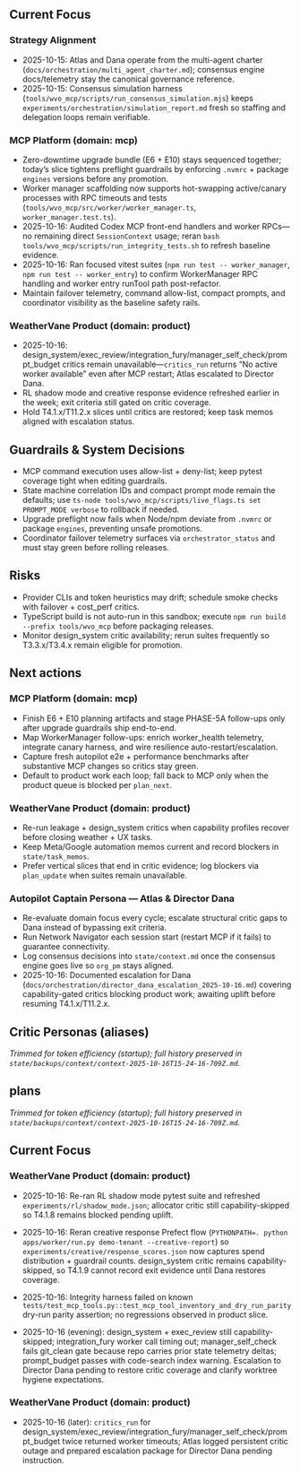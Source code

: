 ## Current Focus
### Strategy Alignment
- 2025-10-15: Atlas and Dana operate from the multi-agent charter (`docs/orchestration/multi_agent_charter.md`); consensus engine docs/telemetry stay the canonical governance reference.
- 2025-10-15: Consensus simulation harness (`tools/wvo_mcp/scripts/run_consensus_simulation.mjs`) keeps `experiments/orchestration/simulation_report.md` fresh so staffing and delegation loops remain verifiable.

### MCP Platform (domain: mcp)
- Zero-downtime upgrade bundle (E6 + E10) stays sequenced together; today’s slice tightens preflight guardrails by enforcing `.nvmrc` + package `engines` versions before any promotion.
- Worker manager scaffolding now supports hot-swapping active/canary processes with RPC timeouts and tests (`tools/wvo_mcp/src/worker/worker_manager.ts`, `worker_manager.test.ts`).
- 2025-10-16: Audited Codex MCP front-end handlers and worker RPCs—no remaining direct `SessionContext` usage; reran `bash tools/wvo_mcp/scripts/run_integrity_tests.sh` to refresh baseline evidence.
- 2025-10-16: Ran focused vitest suites (`npm run test -- worker_manager`, `npm run test -- worker_entry`) to confirm WorkerManager RPC handling and worker entry runTool path post-refactor.
- Maintain failover telemetry, command allow-list, compact prompts, and coordinator visibility as the baseline safety rails.

### WeatherVane Product (domain: product)
- 2025-10-16: design_system/exec_review/integration_fury/manager_self_check/prompt_budget critics remain unavailable—`critics_run` returns “No active worker available” even after MCP restart; Atlas escalated to Director Dana.
- RL shadow mode and creative response evidence refreshed earlier in the week; exit criteria still gated on critic coverage.
- Hold T4.1.x/T11.2.x slices until critics are restored; keep task memos aligned with escalation status.

## Guardrails & System Decisions
- MCP command execution uses allow-list + deny-list; keep pytest coverage tight when editing guardrails.
- State machine correlation IDs and compact prompt mode remain the defaults; use `ts-node tools/wvo_mcp/scripts/live_flags.ts set PROMPT_MODE verbose` to rollback if needed.
- Upgrade preflight now fails when Node/npm deviate from `.nvmrc` or package `engines`, preventing unsafe promotions.
- Coordinator failover telemetry surfaces via `orchestrator_status` and must stay green before rolling releases.

## Risks
- Provider CLIs and token heuristics may drift; schedule smoke checks with failover + cost_perf critics.
- TypeScript build is not auto-run in this sandbox; execute `npm run build --prefix tools/wvo_mcp` before packaging releases.
- Monitor design_system critic availability; rerun suites frequently so T3.3.x/T3.4.x remain eligible for promotion.

## Next actions
### MCP Platform (domain: mcp)
- Finish E6 + E10 planning artifacts and stage PHASE-5A follow-ups only after upgrade guardrails ship end-to-end.
- Map WorkerManager follow-ups: enrich worker_health telemetry, integrate canary harness, and wire resilience auto-restart/escalation.
- Capture fresh autopilot e2e + performance benchmarks after substantive MCP changes so critics stay green.
- Default to product work each loop; fall back to MCP only when the product queue is blocked per `plan_next`.

### WeatherVane Product (domain: product)
- Re-run leakage + design_system critics when capability profiles recover before closing weather + UX tasks.
- Keep Meta/Google automation memos current and record blockers in `state/task_memos`.
- Prefer vertical slices that end in critic evidence; log blockers via `plan_update` when suites remain unavailable.

### Autopilot Captain Persona — Atlas & Director Dana
- Re-evaluate domain focus every cycle; escalate structural critic gaps to Dana instead of bypassing exit criteria.
- Run Network Navigator each session start (restart MCP if it fails) to guarantee connectivity.
- Log consensus decisions into `state/context.md` once the consensus engine goes live so `org_pm` stays aligned.
- 2025-10-16: Documented escalation for Dana (`docs/orchestration/director_dana_escalation_2025-10-16.md`) covering capability-gated critics blocking product work; awaiting uplift before resuming T4.1.x/T11.2.x.

## Critic Personas (aliases)
_Trimmed for token efficiency (startup); full history preserved in `state/backups/context/context-2025-10-16T15-24-16-709Z.md`._

## plans
_Trimmed for token efficiency (startup); full history preserved in `state/backups/context/context-2025-10-16T15-24-16-709Z.md`._

## Current Focus
### WeatherVane Product (domain: product)
- 2025-10-16: Re-ran RL shadow mode pytest suite and refreshed `experiments/rl/shadow_mode.json`; allocator critic still capability-skipped so T4.1.8 remains blocked pending uplift.
- 2025-10-16: Reran creative response Prefect flow (`PYTHONPATH=. python apps/worker/run.py demo-tenant --creative-report`) so `experiments/creative/response_scores.json` now captures spend distribution + guardrail counts. design_system critic remains capability-skipped, so T4.1.9 cannot record exit evidence until Dana restores coverage.
- 2025-10-16: Integrity harness failed on known `tests/test_mcp_tools.py::test_mcp_tool_inventory_and_dry_run_parity` dry-run parity assertion; no regressions observed in product slice.

- 2025-10-16 (evening): design_system + exec_review still capability-skipped; integration_fury worker call timing out; manager_self_check fails git_clean gate because repo carries prior state telemetry deltas; prompt_budget passes with code-search index warning. Escalation to Director Dana pending to restore critic coverage and clarify worktree hygiene expectations.
### WeatherVane Product (domain: product)
- 2025-10-16 (later): `critics_run` for design_system/exec_review/integration_fury/manager_self_check/prompt_budget twice returned worker timeouts; Atlas logged persistent critic outage and prepared escalation package for Director Dana pending instruction.
